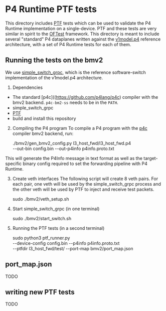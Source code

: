 # P4 Runtime PTF tests

This directory includes [PTF](https://github.com/p4lang/ptf) tests which can be
used to validate the P4 Runtime implementation on a single-device. PTF and these
tests are very similar in spirit to the
[OFTest](https://github.com/floodlight/oftest) framework. This directory is
meant to include several "standard" P4 dataplanes written against the
[v1model.p4](https://github.com/p4lang/p4c/blob/master/p4include/v1model.p4)
reference architecture, with a set of P4 Runtime tests for each of them.

## Running the tests on the bmv2

We use
[simple_switch_grpc](https://github.com/p4lang/behavioral-model/tree/master/targets/simple_switch_grpc),
which is the reference software-switch implementation of the v1model.p4
architecture.

1. Dependencies
- The standard [p4c]((https://github.com/p4lang/p4c) compiler with the bmv2
backend. `p4c-bm2-ss` needs to be in the `PATH`.
- simple_switch_grpc
- [PTF](https://github.com/p4lang/ptf)
- build and install this repository

2. Compiling the P4 program
To compile a P4 program with the [p4c](https://github.com/p4lang/p4c) compiler
bmv2 backend, run:

    ./bmv2/gen_bmv2_config.py l3_host_fwd/l3_host_fwd.p4 \
        --out-bin config.bin --out-p4info p4info.proto.txt

This will generate the P4Info message in text format as well as the
target-specific binary config required to set the forwarding pipeline with P4
Runtime.

3. Create veth interfaces
The following script will create 8 veth pairs. For each pair, one veth will be
used by the simple_switch_grpc process and the other veth will be used by PTF to
inject and receive test packets.

    sudo ./bmv2/veth_setup.sh

4. Start simple_switch_grpc (in one terminal)

    sudo ./bmv2/start_switch.sh

3. Running the PTF tests (in a second terminal)

    sudo python3 ptf_runner.py \
        --device-config config.bin --p4info p4info.proto.txt \
        --ptfdir l3_host_fwd/test/ --port-map bmv2/port_map.json

## port_map.json

TODO

## writing new PTF tests

TODO
